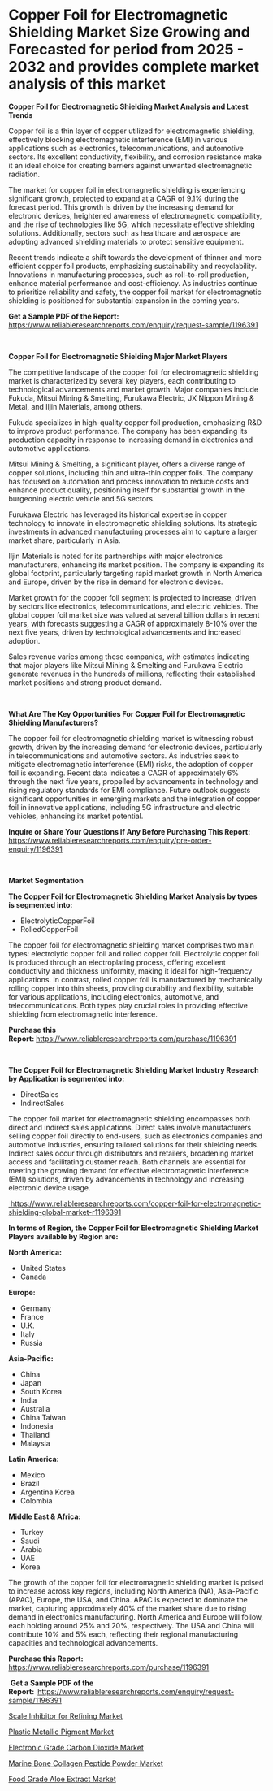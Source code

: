 <p><h1>Copper Foil for Electromagnetic Shielding Market Size Growing and Forecasted for period from 2025 - 2032 and provides complete market analysis of this market</h1></p><p><strong>Copper Foil for Electromagnetic Shielding Market Analysis and Latest Trends</strong></p>
<p><p>Copper foil is a thin layer of copper utilized for electromagnetic shielding, effectively blocking electromagnetic interference (EMI) in various applications such as electronics, telecommunications, and automotive sectors. Its excellent conductivity, flexibility, and corrosion resistance make it an ideal choice for creating barriers against unwanted electromagnetic radiation.</p><p>The market for copper foil in electromagnetic shielding is experiencing significant growth, projected to expand at a CAGR of 9.1% during the forecast period. This growth is driven by the increasing demand for electronic devices, heightened awareness of electromagnetic compatibility, and the rise of technologies like 5G, which necessitate effective shielding solutions. Additionally, sectors such as healthcare and aerospace are adopting advanced shielding materials to protect sensitive equipment. </p><p>Recent trends indicate a shift towards the development of thinner and more efficient copper foil products, emphasizing sustainability and recyclability. Innovations in manufacturing processes, such as roll-to-roll production, enhance material performance and cost-efficiency. As industries continue to prioritize reliability and safety, the copper foil market for electromagnetic shielding is positioned for substantial expansion in the coming years.</p></p>
<p><strong>Get a Sample PDF of the Report:&nbsp;</strong> <a href="https://www.reliableresearchreports.com/enquiry/request-sample/1196391?utm_campaign=33&utm_medium=2&utm_source=Github&utm_content=ia&utm_term=22032025&utm_id=copper-foil-for-electromagnetic-shielding">https://www.reliableresearchreports.com/enquiry/request-sample/1196391</a></p>
<p>&nbsp;</p>
<p><strong>Copper Foil for Electromagnetic Shielding Major Market Players</strong></p>
<p><p>The competitive landscape of the copper foil for electromagnetic shielding market is characterized by several key players, each contributing to technological advancements and market growth. Major companies include Fukuda, Mitsui Mining & Smelting, Furukawa Electric, JX Nippon Mining & Metal, and Iljin Materials, among others.</p><p>Fukuda specializes in high-quality copper foil production, emphasizing R&D to improve product performance. The company has been expanding its production capacity in response to increasing demand in electronics and automotive applications.</p><p>Mitsui Mining & Smelting, a significant player, offers a diverse range of copper solutions, including thin and ultra-thin copper foils. The company has focused on automation and process innovation to reduce costs and enhance product quality, positioning itself for substantial growth in the burgeoning electric vehicle and 5G sectors.</p><p>Furukawa Electric has leveraged its historical expertise in copper technology to innovate in electromagnetic shielding solutions. Its strategic investments in advanced manufacturing processes aim to capture a larger market share, particularly in Asia.</p><p>Iljin Materials is noted for its partnerships with major electronics manufacturers, enhancing its market position. The company is expanding its global footprint, particularly targeting rapid market growth in North America and Europe, driven by the rise in demand for electronic devices.</p><p>Market growth for the copper foil segment is projected to increase, driven by sectors like electronics, telecommunications, and electric vehicles. The global copper foil market size was valued at several billion dollars in recent years, with forecasts suggesting a CAGR of approximately 8-10% over the next five years, driven by technological advancements and increased adoption.</p><p>Sales revenue varies among these companies, with estimates indicating that major players like Mitsui Mining & Smelting and Furukawa Electric generate revenues in the hundreds of millions, reflecting their established market positions and strong product demand.</p></p>
<p>&nbsp;</p>
<p><strong>What Are The Key Opportunities For Copper Foil for Electromagnetic Shielding Manufacturers?</strong></p>
<p><p>The copper foil for electromagnetic shielding market is witnessing robust growth, driven by the increasing demand for electronic devices, particularly in telecommunications and automotive sectors. As industries seek to mitigate electromagnetic interference (EMI) risks, the adoption of copper foil is expanding. Recent data indicates a CAGR of approximately 6% through the next five years, propelled by advancements in technology and rising regulatory standards for EMI compliance. Future outlook suggests significant opportunities in emerging markets and the integration of copper foil in innovative applications, including 5G infrastructure and electric vehicles, enhancing its market potential.</p></p>
<p><strong>Inquire or Share Your Questions If Any Before Purchasing This Report:</strong> <a href="https://www.reliableresearchreports.com/enquiry/pre-order-enquiry/1196391?utm_campaign=33&utm_medium=2&utm_source=Github&utm_content=ia&utm_term=22032025&utm_id=copper-foil-for-electromagnetic-shielding">https://www.reliableresearchreports.com/enquiry/pre-order-enquiry/1196391</a></p>
<p>&nbsp;</p>
<p><strong>Market Segmentation</strong></p>
<p><strong>The Copper Foil for Electromagnetic Shielding Market Analysis by types is segmented into:</strong></p>
<p><ul><li>ElectrolyticCopperFoil</li><li>RolledCopperFoil</li></ul></p>
<p><p>The copper foil for electromagnetic shielding market comprises two main types: electrolytic copper foil and rolled copper foil. Electrolytic copper foil is produced through an electroplating process, offering excellent conductivity and thickness uniformity, making it ideal for high-frequency applications. In contrast, rolled copper foil is manufactured by mechanically rolling copper into thin sheets, providing durability and flexibility, suitable for various applications, including electronics, automotive, and telecommunications. Both types play crucial roles in providing effective shielding from electromagnetic interference.</p></p>
<p><strong>Purchase this Report:&nbsp;</strong><a href="https://www.reliableresearchreports.com/purchase/1196391?utm_campaign=33&utm_medium=2&utm_source=Github&utm_content=ia&utm_term=22032025&utm_id=copper-foil-for-electromagnetic-shielding">https://www.reliableresearchreports.com/purchase/1196391</a></p>
<p>&nbsp;</p>
<p><strong>The Copper Foil for Electromagnetic Shielding Market Industry Research by Application is segmented into:</strong></p>
<p><ul><li>DirectSales</li><li>IndirectSales</li></ul></p>
<p><p>The copper foil market for electromagnetic shielding encompasses both direct and indirect sales applications. Direct sales involve manufacturers selling copper foil directly to end-users, such as electronics companies and automotive industries, ensuring tailored solutions for their shielding needs. Indirect sales occur through distributors and retailers, broadening market access and facilitating customer reach. Both channels are essential for meeting the growing demand for effective electromagnetic interference (EMI) solutions, driven by advancements in technology and increasing electronic device usage.</p></p>
<p><a href="https://www.reliableresearchreports.com/copper-foil-for-electromagnetic-shielding-global-market-r1196391?utm_campaign=33&utm_medium=2&utm_source=Github&utm_content=ia&utm_term=22032025&utm_id=copper-foil-for-electromagnetic-shielding">&nbsp;https://www.reliableresearchreports.com/copper-foil-for-electromagnetic-shielding-global-market-r1196391</a></p>
<p><strong>In terms of Region, the Copper Foil for Electromagnetic Shielding Market Players available by Region are:</strong></p>
<p>
    <p> <strong> North America: </strong>
        <ul>
            <li>United States</li>
            <li>Canada</li>
        </ul>
        </p> 
    <p> <strong> Europe: </strong>
        <ul>
            <li>Germany</li>
            <li>France</li>
            <li>U.K.</li>
            <li>Italy</li>
            <li>Russia</li>
        </ul>
        </p> 
    <p> <strong> Asia-Pacific: </strong>
        <ul>
            <li>China</li>
            <li>Japan</li>
            <li>South Korea</li>
            <li>India</li>
            <li>Australia</li>
            <li>China Taiwan</li>
            <li>Indonesia</li>
            <li>Thailand</li>
            <li>Malaysia</li>
        </ul>
        </p> 
    <p> <strong> Latin America: </strong>
        <ul>
            <li>Mexico</li>
            <li>Brazil</li>
            <li>Argentina Korea</li>
            <li>Colombia</li>
        </ul>
        </p> 
    <p> <strong> Middle East & Africa: </strong>
        <ul>
            <li>Turkey</li>
            <li>Saudi</li>
            <li>Arabia</li>
            <li>UAE</li>
            <li>Korea</li>
        </ul>
    </p>
    </p>
<p><p>The growth of the copper foil for electromagnetic shielding market is poised to increase across key regions, including North America (NA), Asia-Pacific (APAC), Europe, the USA, and China. APAC is expected to dominate the market, capturing approximately 40% of the market share due to rising demand in electronics manufacturing. North America and Europe will follow, each holding around 25% and 20%, respectively. The USA and China will contribute 10% and 5% each, reflecting their regional manufacturing capacities and technological advancements.</p></p>
<p><strong>Purchase this Report: </strong><a href="https://www.reliableresearchreports.com/purchase/1196391?utm_campaign=33&utm_medium=2&utm_source=Github&utm_content=ia&utm_term=22032025&utm_id=copper-foil-for-electromagnetic-shielding">https://www.reliableresearchreports.com/purchase/1196391</a></p>
<p>&nbsp;<strong>Get a Sample PDF of the Report:&nbsp;&nbsp;</strong><a href="https://www.reliableresearchreports.com/enquiry/request-sample/1196391?utm_campaign=33&utm_medium=2&utm_source=Github&utm_content=ia&utm_term=22032025&utm_id=copper-foil-for-electromagnetic-shielding">https://www.reliableresearchreports.com/enquiry/request-sample/1196391</a></p>
<p><strong></strong></p>
<p><p><a href="https://github.com/fendtdjunawo/Market-Research-Report-List-1/blob/main/scale-inhibitor-for-refining-market.md?utm_campaign=33&utm_medium=2&utm_source=Github&utm_content=ia&utm_term=22032025&utm_id=copper-foil-for-electromagnetic-shielding">Scale Inhibitor for Refining Market</a></p><p><a href="https://github.com/kovasovitzzg/Market-Research-Report-List-1/blob/main/plastic-metallic-pigment-market.md?utm_campaign=33&utm_medium=2&utm_source=Github&utm_content=ia&utm_term=22032025&utm_id=copper-foil-for-electromagnetic-shielding">Plastic Metallic Pigment Market</a></p><p><a href="https://github.com/catlowdarcys/Market-Research-Report-List-1/blob/main/electronic-grade-carbon-dioxide-market.md?utm_campaign=33&utm_medium=2&utm_source=Github&utm_content=ia&utm_term=22032025&utm_id=copper-foil-for-electromagnetic-shielding">Electronic Grade Carbon Dioxide Market</a></p><p><a href="https://github.com/danzopachllq/Market-Research-Report-List-1/blob/main/marine-bone-collagen-peptide-powder-market.md?utm_campaign=33&utm_medium=2&utm_source=Github&utm_content=ia&utm_term=22032025&utm_id=copper-foil-for-electromagnetic-shielding">Marine Bone Collagen Peptide Powder Market</a></p><p><a href="https://github.com/hadshpinay/Market-Research-Report-List-1/blob/main/food-grade-aloe-extract-market.md?utm_campaign=33&utm_medium=2&utm_source=Github&utm_content=ia&utm_term=22032025&utm_id=copper-foil-for-electromagnetic-shielding">Food Grade Aloe Extract Market</a></p></p>